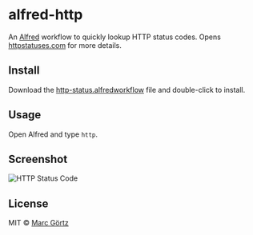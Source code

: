 # alfred-http

An [Alfred](https://www.alfredapp.com/) workflow to quickly lookup HTTP status codes.
Opens [httpstatuses.com](https://httpstatuses.com/) for more details.

## Install

Download the [http-status.alfredworkflow](https://github.com/mrcgrtz/alfred-http/raw/main/dist/http-status.alfredworkflow) file and double-click to install.

## Usage

Open Alfred and type `http`.

## Screenshot

![HTTP Status Code](https://raw.githubusercontent.com/mrcgrtz/alfred-http/main/screenshot.png)

## License

MIT © [Marc Görtz](https://marcgoertz.de/)
